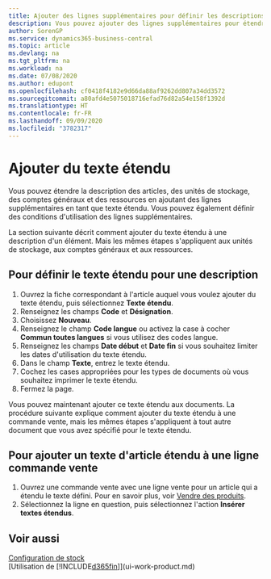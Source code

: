 ```yaml
---
title: Ajouter des lignes supplémentaires pour définir les descriptions étendues
description: Vous pouvez ajouter des lignes supplémentaires pour étendre le texte standard qui décrit un article, un compte général et d'autres données.
author: SorenGP
ms.service: dynamics365-business-central
ms.topic: article
ms.devlang: na
ms.tgt_pltfrm: na
ms.workload: na
ms.date: 07/08/2020
ms.author: edupont
ms.openlocfilehash: cf0418f4182e9d66da88af9262dd807a34dd3572
ms.sourcegitcommit: a80afd4e5075018716efad76d82a54e158f1392d
ms.translationtype: HT
ms.contentlocale: fr-FR
ms.lasthandoff: 09/09/2020
ms.locfileid: "3782317"
---
```

# <a name="add-extended-text"></a>Ajouter du texte étendu

Vous pouvez étendre la description des articles, des unités de stockage, des comptes généraux et des ressources en ajoutant des lignes supplémentaires en tant que texte étendu. Vous pouvez également définir des conditions d'utilisation des lignes supplémentaires.  

La section suivante décrit comment ajouter du texte étendu à une description d'un élément. Mais les mêmes étapes s'appliquent aux unités de stockage, aux comptes généraux et aux ressources.  

## <a name="to-define-extended-text-for-an-description"></a>Pour définir le texte étendu pour une description

1. Ouvrez la fiche correspondant à l'article auquel vous voulez ajouter du texte étendu, puis sélectionnez **Texte étendu**.
2. Renseignez les champs **Code** et **Désignation**.
3. Choisissez **Nouveau**.
4. Renseignez le champ **Code langue** ou activez la case à cocher **Commun toutes langues** si vous utilisez des codes langue.
5. Renseignez les champs **Date début** et **Date fin** si vous souhaitez limiter les dates d'utilisation du texte étendu.
6. Dans le champ **Texte**, entrez le texte étendu.
7. Cochez les cases appropriées pour les types de documents où vous souhaitez imprimer le texte étendu.
8. Fermez la page.

Vous pouvez maintenant ajouter ce texte étendu aux documents. La procédure suivante explique comment ajouter du texte étendu à une commande vente, mais les mêmes étapes s'appliquent à tout autre document que vous avez spécifié pour le texte étendu.  

## <a name="to-add-an-extended-item-text-on-a-sales-order-line"></a>Pour ajouter un texte d'article étendu à une ligne commande vente

1. Ouvrez une commande vente avec une ligne vente pour un article qui a étendu le texte défini. Pour en savoir plus, voir [Vendre des produits](sales-how-sell-products.md).
2. Sélectionnez la ligne en question, puis sélectionnez l'action **Insérer textes étendus**.

## <a name="see-also"></a>Voir aussi

[Configuration de stock](inventory-setup-inventory.md)  
[Utilisation de [!INCLUDE[d365fin](includes/d365fin_md.md)]](ui-work-product.md)
